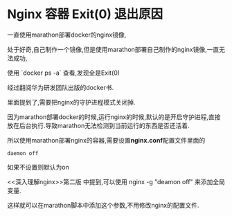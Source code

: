 # Nginx 容器 Exit\(0\) 退出原因

一直使用marathon部署docker的nginx镜像,

处于好奇,自己制作一个镜像,但是使用marathon部署自己制作的nginx镜像,一直无法成功,

使用 \`docker ps -a\` 查看,发现全是Exit\(0\) 

经过翻阅华为研发团队出版的docker书.

里面提到了,需要把nginx的守护进程模式关闭掉. 

因为marathon部署docker的时候,运行nginx的时候,默认的是开启守护进程,直接放在后台执行.导致marathon无法检测到当前运行的东西是否还活着.

所以使用marathon部署nginx的容器,需要设置**nginx.conf**配置文件里面的

```
daemon off
```

如果不设置则默认为on

&lt;&lt;深入理解nginx&gt;&gt;第二版 中提到,可以使用 nginx -g "deamon off" 来添加全局变量.

这样就可以在marathon脚本中添加这个参数,不用修改nginx的配置文件.

